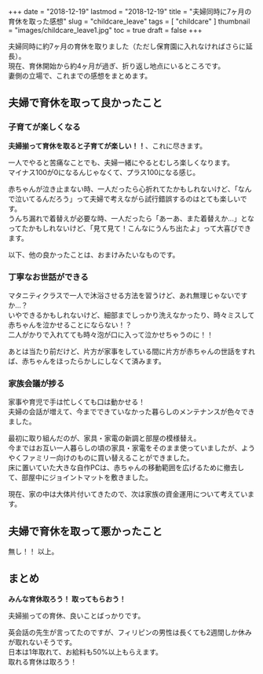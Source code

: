 +++
date = "2018-12-19"
lastmod = "2018-12-19"
title = "夫婦同時に7ヶ月の育休を取った感想"
slug = "childcare_leave"
tags = [
  "childcare"
]
thumbnail = "images/childcare_leave1.jpg"
toc = true
draft = false
+++

夫婦同時に約7ヶ月の育休を取りました（ただし保育園に入れなければさらに延長）。  
現在、育休開始から約4ヶ月が過ぎ、折り返し地点にいるところです。  
妻側の立場で、これまでの感想をまとめます。

## 夫婦で育休を取って良かったこと

### 子育てが楽しくなる
**夫婦揃って育休を取ると子育てが楽しい！！**、これに尽きます。

一人でやると苦痛なことでも、夫婦一緒にやるとむしろ楽しくなります。  
マイナス100が0になるんじゃなくて、プラス100になる感じ。  

赤ちゃんが泣き止まない時、一人だったら心折れてたかもしれないけど、「なんで泣いてるんだろう」って夫婦で考えながら試行錯誤するのはとても楽しいです。  
うんち漏れで着替えが必要な時、一人だったら「あーあ、また着替えか...」となってたかもしれないけど、「見て見て！こんなにうんち出たよ」って大喜びできます。

以下、他の良かったことは、おまけみたいなものです。


### 丁寧なお世話ができる

マタニティクラスで一人で沐浴させる方法を習うけど、あれ無理じゃないですか...？  
いやできるかもしれないけど、細部までしっかり洗えなかったり、時々ミスして赤ちゃんを泣かせることにならない！？  
二人がかりで入れてても時々泡が口に入って泣かせちゃうのに！！

あとは当たり前だけど、片方が家事をしている間に片方が赤ちゃんの世話をすれば、赤ちゃんをほったらかしにしなくて済みます。

### 家族会議が捗る

家事や育児で手は忙しくても口は動かせる！  
夫婦の会話が増えて、今までできていなかった暮らしのメンテナンスが色々できました。  

最初に取り組んだのが、家具・家電の新調と部屋の模様替え。  
今まではお互い一人暮らしの頃の家具・家電をそのまま使っていましたが、ようやくファミリー向けのものに買い替えることができました。  
床に置いていた大きな自作PCは、赤ちゃんの移動範囲を広げるために撤去して、部屋中にジョイントマットを敷きました。  

現在、家の中は大体片付いてきたので、次は家族の資金運用について考えています。

## 夫婦で育休を取って悪かったこと
無し！！ 以上。

## まとめ
**みんな育休取ろう！ 取ってもらおう！**

夫婦揃っての育休、良いことばっかりです。

英会話の先生が言ってたのですが、フィリピンの男性は長くても2週間しか休みが取れないそうです。  
日本は1年取れて、お給料も50%以上もらえます。  
取れる育休は取ろう！
